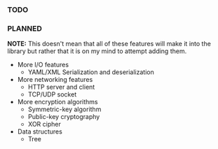 ### TODO

### PLANNED
<b>NOTE:</b> This doesn't mean that all of these features will make it into the library but rather that it is on my mind to attempt adding them.
- More I/O features
    - YAML/XML Serialization and deserialization
- More networking features
  - HTTP server and client
  - TCP/UDP socket
- More encryption algorithms
    - Symmetric-key algorithm
    - Public-key cryptography
    - XOR cipher
- Data structures
    - Tree